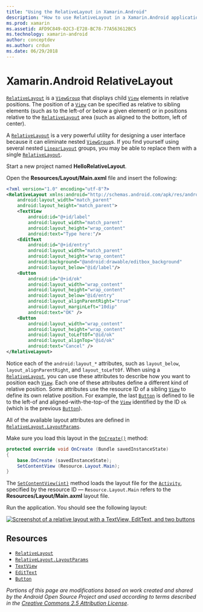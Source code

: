 ```yaml
---
title: "Using the RelativeLayout in Xamarin.Android"
description: "How to use RelativeLayout in a Xamarin.Android application"
ms.prod: xamarin
ms.assetid: AFD9C849-02C3-E728-BC78-77A563612BC5
ms.technology: xamarin-android
author: conceptdev
ms.author: crdun
ms.date: 06/29/2018
---
```


# Xamarin.Android RelativeLayout

[`RelativeLayout`](xref:Android.Widget.RelativeLayout)
is a
[`ViewGroup`](xref:Android.Views.ViewGroup) that displays child
[`View`](xref:Android.Views.View)
elements in relative positions. The position of a
[`View`](xref:Android.Views.View) can
be specified as relative to sibling elements (such as to the left-of or
below a given element) or in positions relative to the
[`RelativeLayout`](xref:Android.Widget.RelativeLayout)
area (such as aligned to the bottom, left of center).

A [`RelativeLayout`](xref:Android.Widget.RelativeLayout)
is a very powerful utility for designing a user interface because it
can eliminate nested
[`ViewGroup`](xref:Android.Views.ViewGroup)s. If you find
yourself using several nested
[`LinearLayout`](xref:Android.Widget.LinearLayout)
groups, you may be able to replace them with a single
[`RelativeLayout`](xref:Android.Widget.RelativeLayout).

Start a new project named **HelloRelativeLayout**.

Open the **Resources/Layout/Main.axml** file and insert the following:

```xml
<?xml version="1.0" encoding="utf-8"?>
<RelativeLayout xmlns:android="http://schemas.android.com/apk/res/android"
    android:layout_width="match_parent"
    android:layout_height="match_parent">
    <TextView
        android:id="@+id/label"
        android:layout_width="match_parent"
        android:layout_height="wrap_content"
        android:text="Type here:"/>
    <EditText
        android:id="@+id/entry"
        android:layout_width="match_parent"
        android:layout_height="wrap_content"
        android:background="@android:drawable/editbox_background"
        android:layout_below="@id/label"/>
    <Button
        android:id="@+id/ok"
        android:layout_width="wrap_content"
        android:layout_height="wrap_content"
        android:layout_below="@id/entry"
        android:layout_alignParentRight="true"
        android:layout_marginLeft="10dip"
        android:text="OK" />
    <Button
        android:layout_width="wrap_content"
        android:layout_height="wrap_content"
        android:layout_toLeftOf="@id/ok"
        android:layout_alignTop="@id/ok"
        android:text="Cancel" />
</RelativeLayout>
```

Notice each of the `android:layout_*` attributes, such as
`layout_below`, `layout_alignParentRight`, and `layout_toLeftOf`.
When using a
[`RelativeLayout`](xref:Android.Widget.RelativeLayout), you can
use these attributes to describe how you want to position each
[`View`](xref:Android.Views.View). Each one of these attributes
define a different kind of relative position. Some attributes use the
resource ID of a sibling
[`View`](xref:Android.Views.View) to define its own relative
position. For example, the last
[`Button`](xref:Android.Widget.Button) is defined to lie to the
left-of and aligned-with-the-top-of the
[`View`](xref:Android.Views.View) identified by the ID `ok`
(which is the previous
[`Button`](xref:Android.Widget.Button)).

All of the available layout attributes are defined in
[`RelativeLayout.LayoutParams`](xref:Android.Widget.RelativeLayout.LayoutParams).

Make sure you load this layout in the
[`OnCreate()`](xref:Android.App.Activity.OnCreate*)
method:

```csharp
protected override void OnCreate (Bundle savedInstanceState)
{
    base.OnCreate (savedInstanceState);
    SetContentView (Resource.Layout.Main);
}
```

The [`SetContentView(int)`](xref:Android.App.Activity.SetContentView*)
method loads the layout file for the
[`Activity`](xref:Android.App.Activity), specified by the
resource ID &mdash; `Resource.Layout.Main` refers to the
**Resources/Layout/Main.axml** layout file.

Run the application. You should see the following layout:

[![Screenshot of a relative layout with a TextView, EditText, and two buttons](relative-layout-images/helloviews2.png)](relative-layout-images/helloviews2.png#lightbox)

## Resources

- [`RelativeLayout`](xref:Android.Widget.RelativeLayout)
- [`RelativeLayout.LayoutParams`](xref:Android.Widget.RelativeLayout.LayoutParams)
- [`TextView`](xref:Android.Widget.TextView)
- [`EditText`](xref:Android.Widget.EditText)
- [`Button`](xref:Android.Widget.Button)

*Portions of this page are modifications based on work created and shared by the
Android Open Source Project and used according to terms described in the*
[*Creative Commons 2.5 Attribution License*](http://creativecommons.org/licenses/by/2.5/).
